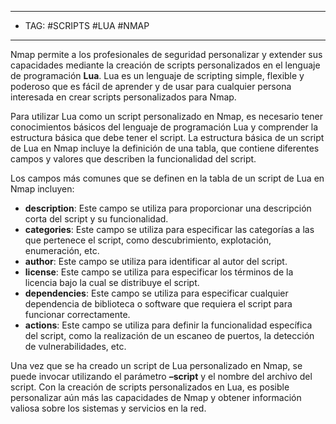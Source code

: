 
----
- TAG: #SCRIPTS #LUA #NMAP 
----

Nmap permite a los profesionales de seguridad personalizar y extender sus capacidades mediante la creación de scripts personalizados en el lenguaje de programación **Lua**. Lua es un lenguaje de scripting simple, flexible y poderoso que es fácil de aprender y de usar para cualquier persona interesada en crear scripts personalizados para Nmap.

Para utilizar Lua como un script personalizado en Nmap, es necesario tener conocimientos básicos del lenguaje de programación Lua y comprender la estructura básica que debe tener el script. La estructura básica de un script de Lua en Nmap incluye la definición de una tabla, que contiene diferentes campos y valores que describen la funcionalidad del script.

Los campos más comunes que se definen en la tabla de un script de Lua en Nmap incluyen:

- **description**: Este campo se utiliza para proporcionar una descripción corta del script y su funcionalidad.
- **categories**: Este campo se utiliza para especificar las categorías a las que pertenece el script, como descubrimiento, explotación, enumeración, etc.
- **author**: Este campo se utiliza para identificar al autor del script.
- **license**: Este campo se utiliza para especificar los términos de la licencia bajo la cual se distribuye el script.
- **dependencies**: Este campo se utiliza para especificar cualquier dependencia de biblioteca o software que requiera el script para funcionar correctamente.
- **actions**: Este campo se utiliza para definir la funcionalidad específica del script, como la realización de un escaneo de puertos, la detección de vulnerabilidades, etc.

Una vez que se ha creado un script de Lua personalizado en Nmap, se puede invocar utilizando el parámetro **–script** y el nombre del archivo del script. Con la creación de scripts personalizados en Lua, es posible personalizar aún más las capacidades de Nmap y obtener información valiosa sobre los sistemas y servicios en la red.